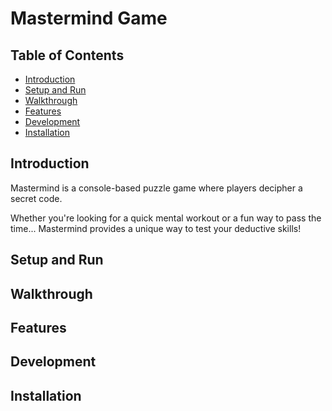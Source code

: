 # Mastermind Game

## Table of Contents

- [Introduction](#introduction)
- [Setup and Run](#setup-and-run)
- [Walkthrough](#walkthrough)
- [Features](#features)
- [Development](#development)
- [Installation](#installation)

## Introduction

Mastermind is a console-based puzzle game where players decipher a secret code.

Whether you're looking for a quick mental workout or a fun way to pass the time... Mastermind provides a unique way to test your deductive skills!

## Setup and Run

## Walkthrough

## Features

## Development

## Installation
